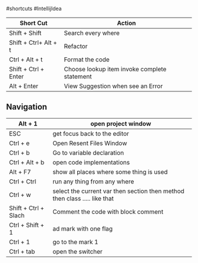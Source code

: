 #shortcuts #IntellijIdea

| Short Cut             | Action                                       |
| --------------------- | -------------------------------------------- |
| Shift + Shift         | Search every where                           |
| Shift + Ctrl+ Alt + t | Refactor                                     |
| Ctrl + Alt + t        | Format the code                              |
| Shift + Ctrl + Enter  | Choose lookup item invoke complete statement |
| Alt + Enter           | View Suggestion when see an Error            |

## Navigation 


| Alt + 1              | open project window                                                        |
| -------------------- | -------------------------------------------------------------------------- |
| ESC                  | get focus back to the editor                                               |
| Ctrl + e             | Open Resent Files Window                                                   |
| Ctrl + b             | Go to variable declaration                                                 |
| Ctrl + Alt + b       | open code implementations                                                  |
| Alt + F7             | show all places where some thing is used                                   |
| Ctrl + Ctrl          | run any thing from any where                                               |
| Ctrl + w             | select the current var then section then method then class ..... like that |
| Shift + Ctrl + Slach | Comment the code with block comment                                        |
| Ctrl + Shift + 1     | ad mark with one flag                                                      |
| Ctrl + 1             | go to the mark 1                                                           |
| Ctrl + tab           | open the switcher                                                          |


